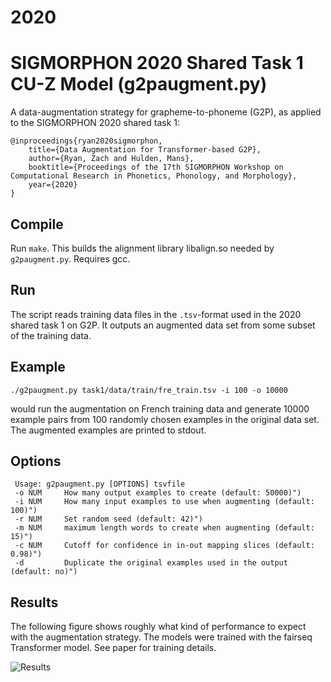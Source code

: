# 2020

# SIGMORPHON 2020 Shared Task 1 CU-Z Model (g2paugment.py)

A data-augmentation strategy for grapheme-to-phoneme (G2P), as applied to the SIGMORPHON 2020 shared task 1:

```
@inproceedings{ryan2020sigmorphon, 
    title={Data Augmentation for Transformer-based G2P}, 
    author={Ryan, Zach and Hulden, Mans}, 
    booktitle={Proceedings of the 17th SIGMORPHON Workshop on Computational Research in Phonetics, Phonology, and Morphology},
    year={2020}
}
```

## Compile

Run `make`. This builds the alignment library libalign.so needed by `g2paugment.py`. Requires gcc.

## Run

The script reads training data files in the `.tsv`-format used in the 2020 shared task 1 on G2P. It outputs an augmented data set from some subset of the training data.

## Example

```./g2paugment.py task1/data/train/fre_train.tsv -i 100 -o 10000```

would run the augmentation on French training data and generate 10000 example pairs from 100 randomly chosen examples in the original data set. The augmented examples are printed to stdout.

## Options

```
 Usage: g2paugment.py [OPTIONS] tsvfile
 -o NUM     How many output examples to create (default: 50000)")
 -i NUM     How many input examples to use when augmenting (default: 100)")
 -r NUM     Set random seed (default: 42)")
 -m NUM     maximum length words to create when augmenting (default: 15)")
 -c NUM     Cutoff for confidence in in-out mapping slices (default: 0.98)")
 -d         Duplicate the original examples used in the output (default: no)")
 ```

## Results

The following figure shows roughly what kind of performance to expect with the augmentation strategy. The models were trained with the fairseq Transformer model. See paper for training details.

![Results](./augmentresults.png?raw=true "Results")





